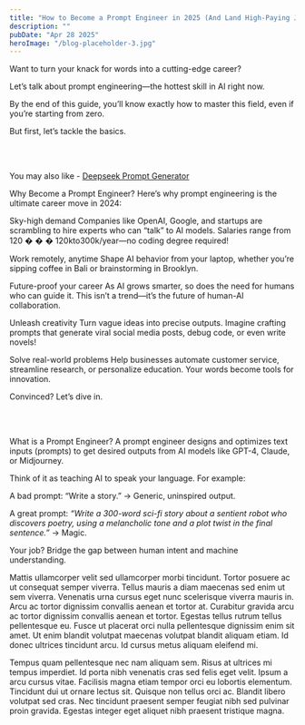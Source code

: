 ```yaml
---
title: "How to Become a Prompt Engineer in 2025 (And Land High-Paying Jobs)"
description: ""
pubDate: "Apr 28 2025"
heroImage: "/blog-placeholder-3.jpg"
---
```


Want to turn your knack for words into a cutting-edge career?

Let’s talk about prompt engineering—the hottest skill in AI right now.

By the end of this guide, you’ll know exactly how to master this field, even if you’re starting from zero.

But first, let’s tackle the basics.

<br></br>

You may also like - <a href="https://deepseekpromptgenerator.com/">Deepseek Prompt Generator</a>

Why Become a Prompt Engineer?
Here’s why prompt engineering is the ultimate career move in 2024:

Sky-high demand
Companies like OpenAI, Google, and startups are scrambling to hire experts who can “talk” to AI models. Salaries range from 
120
�
�
�
120kto300k/year—no coding degree required!

Work remotely, anytime
Shape AI behavior from your laptop, whether you’re sipping coffee in Bali or brainstorming in Brooklyn.

Future-proof your career
As AI grows smarter, so does the need for humans who can guide it. This isn’t a trend—it’s the future of human-AI collaboration.

Unleash creativity
Turn vague ideas into precise outputs. Imagine crafting prompts that generate viral social media posts, debug code, or even write novels!

Solve real-world problems
Help businesses automate customer service, streamline research, or personalize education. Your words become tools for innovation.

Convinced? Let’s dive in.

<br></br>

What is a Prompt Engineer?
A prompt engineer designs and optimizes text inputs (prompts) to get desired outputs from AI models like GPT-4, Claude, or Midjourney.

Think of it as teaching AI to speak your language. For example:

A bad prompt: “Write a story.” → Generic, uninspired output.

A great prompt: *“Write a 300-word sci-fi story about a sentient robot who discovers poetry, using a melancholic tone and a plot twist in the final sentence.”* → Magic.

Your job? Bridge the gap between human intent and machine understanding.

Mattis ullamcorper velit sed ullamcorper morbi tincidunt. Tortor posuere ac ut consequat semper viverra. Tellus mauris a diam maecenas sed enim ut sem viverra. Venenatis urna cursus eget nunc scelerisque viverra mauris in. Arcu ac tortor dignissim convallis aenean et tortor at. Curabitur gravida arcu ac tortor dignissim convallis aenean et tortor. Egestas tellus rutrum tellus pellentesque eu. Fusce ut placerat orci nulla pellentesque dignissim enim sit amet. Ut enim blandit volutpat maecenas volutpat blandit aliquam etiam. Id donec ultrices tincidunt arcu. Id cursus metus aliquam eleifend mi.

Tempus quam pellentesque nec nam aliquam sem. Risus at ultrices mi tempus imperdiet. Id porta nibh venenatis cras sed felis eget velit. Ipsum a arcu cursus vitae. Facilisis magna etiam tempor orci eu lobortis elementum. Tincidunt dui ut ornare lectus sit. Quisque non tellus orci ac. Blandit libero volutpat sed cras. Nec tincidunt praesent semper feugiat nibh sed pulvinar proin gravida. Egestas integer eget aliquet nibh praesent tristique magna.
